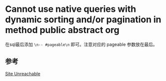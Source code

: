 # Cannot use native queries with dynamic sorting and/or pagination in method public abstract org

在sql最后添加 `\n-- #pageable\n` 即可。注意对应的 pageable 参数放在最后。
 
 ## 参考
 
[Site Unreachable](https://stackoverflow.com/questions/38349930/spring-data-and-native-query-with-pagination)
